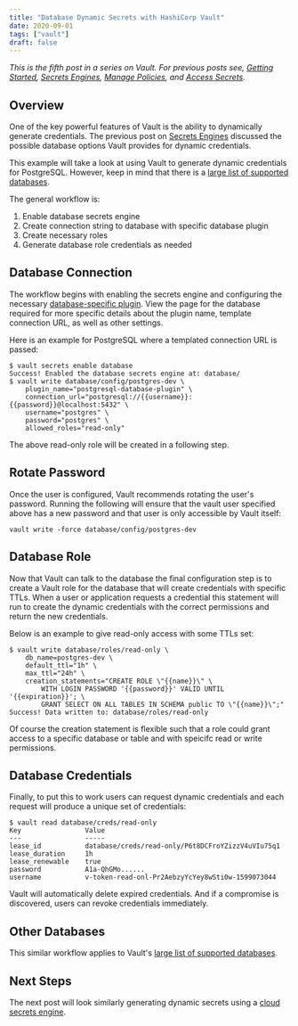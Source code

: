 ```yaml
---
title: "Database Dynamic Secrets with HashiCorp Vault"
date: 2020-09-01
tags: ["vault"]
draft: false
---
```


*This is the fifth post in a series on Vault. For previous posts see,
[Getting Started](/post/vault-getting-started),
[Secrets Engines](/post/vault-secrets-engine),
[Manage Policies](/post/vault-manage-policies), and
[Access Secrets](/post/vault-access-secrets).*

## Overview

One of the key powerful features of Vault is the ability to dynamically generate
credentials. The previous post on [Secrets Engines](/post/vault-secrets-engine)
discussed the possible database options Vault provides for dynamic
credentials.

This example will take a look at using Vault to generate dynamic credentials
for PostgreSQL. However, keep in mind that there is a
[large list of supported databases](https://www.vaultproject.io/docs/secrets/databases#database-capabilities).

The general workflow is:

1. Enable database secrets engine
1. Create connection string to database with specific database plugin
1. Create necessary roles
1. Generate database role credentials as needed

## Database Connection

The workflow begins with enabling the secrets engine and configuring the
necessary [database-specific plugin](https://www.vaultproject.io/docs/secrets/databases#database-capabilities). View the page for the database required for
more specific details about the plugin name, template connection URL, as well as
other settings.

Here is an example for PostgreSQL where a templated connection URL is passed:

```shell
$ vault secrets enable database
Success! Enabled the database secrets engine at: database/
$ vault write database/config/postgres-dev \
    plugin_name="postgresql-database-plugin" \
    connection_url="postgresql://{{username}}:{{password}}@localhost:5432" \
    username="postgres" \
    password="postgres" \
    allowed_roles="read-only"
```

The above read-only role will be created in a following step.

## Rotate Password

Once the user is configured, Vault recommends rotating the user's password.
Running the following will ensure that the vault user specified above has a new
password and that user is only accessible by Vault itself:

```shell
vault write -force database/config/postgres-dev
```

## Database Role

Now that Vault can talk to the database the final configuration step is to
create a Vault role for the database that will create credentials with specific
TTLs. When a user or application requests a credential this statement will run
to create the dynamic credentials with the correct permissions and return the
new credentials.

Below is an example to give read-only access with some TTLs set:

```shell
$ vault write database/roles/read-only \
    db_name=postgres-dev \
    default_ttl="1h" \
    max_ttl="24h" \
    creation_statements="CREATE ROLE \"{{name}}\" \
        WITH LOGIN PASSWORD '{{password}}' VALID UNTIL '{{expiration}}'; \
        GRANT SELECT ON ALL TABLES IN SCHEMA public TO \"{{name}}\";"
Success! Data written to: database/roles/read-only
```

Of course the creation statement is flexible such that a role could grant
access to a specific database or table and with speicifc read or write
permissions.

## Database Credentials

Finally, to put this to work users can request dynamic credentials and each
request will produce a unique set of credentials:

```shell
$ vault read database/creds/read-only
Key                Value
---                -----
lease_id           database/creds/read-only/P6t8DCFroYZizzV4uVIu75q1
lease_duration     1h
lease_renewable    true
password           A1a-QhGMo......
username           v-token-read-onl-Pr2AebzyYcYey8wSti0w-1599073044
```

Vault will automatically delete expired credentials. And if a compromise is
discovered, users can revoke credentials immediately.

## Other Databases

This similar workflow applies to Vault's
[large list of supported databases](https://www.vaultproject.io/docs/secrets/databases#database-capabilities).

## Next Steps

The next post will look similarly generating dynamic secrets using a
[cloud secrets engine](/post/vault-cloud-dynamic-secrets).
